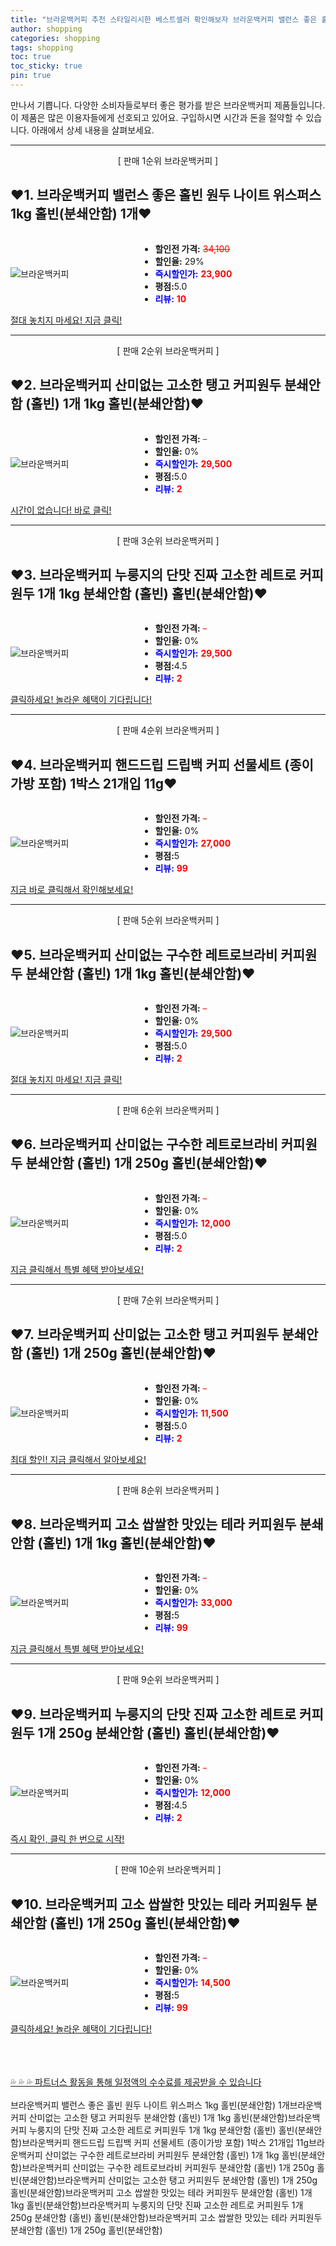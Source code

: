 ```yaml
---
title: "브라운백커피 추천 스타일리시한 베스트셀러 확인해보자 브라운백커피 밸런스 좋은 홀빈 원두"
author: shopping
categories: shopping
tags: shopping
toc: true
toc_sticky: true
pin: true
---
```

만나서 기쁩니다. 다양한 소비자들로부터 좋은 평가를 받은 브라운백커피 제품들입니다. 이 제품은 많은 이용자들에게 선호되고 있어요. 구입하시면 시간과 돈을 절약할 수 있습니다. 아래에서 상세 내용을 살펴보세요.

---
<p class="toplist" style="margin: 0 auto; display: block; width: fit-content;">[ 판매 1순위 브라운백커피 ]</p>

<h2><strong>❤️1. 브라운백커피 밸런스 좋은 홀빈 원두 나이트 위스퍼스 1kg 홀빈(분쇄안함) 1개❤️</strong></h2>

<div style="display: flex; align-items: center;">
    <div style="flex: 0.4;">
        <img src="https://thumbnail6.coupangcdn.com/thumbnails/remote/230x230ex/image/vendor_inventory/2c35/fd1ac9151b17f654316f9c0a3d306907e858b1c1dbd851466b9913c28c02.jpg" alt="브라운백커피" style="max-width: 100%;">
    </div>
    <div style="flex: 0.6; margin-left: 10px;">
        <ul>
            <li><strong>할인전 가격:</strong> <del style="color: red;">34,100</del></li>
            <li><strong>할인율:</strong> 29%</li>
            <li><span style='color:blue'><strong>즉시할인가:</strong></span> <span style='color:red'><strong>23,900</strong></span></li>
            <li><strong>평점:</strong>5.0</li>
            <li><span style='color:blue'><strong>리뷰:</strong></span> <span style='color:red'><strong>10</strong></span></li>
        </ul>
    </div>
</div>
<div class="center">
    <a href="https://selin100587.github.io?lptag=AF9450613&subid=githubio&pageKey=8190615395&traceid=V0-153&itemId=23438262936&vendorItemId=90529209090" class="myButton">
        절대 놓치지 마세요! 지금 클릭!
    </a>
</div>


---
<p class="toplist" style="margin: 0 auto; display: block; width: fit-content;">[ 판매 2순위 브라운백커피 ]</p>

<h2><strong>❤️2. 브라운백커피 산미없는 고소한 탱고 커피원두 분쇄안함 (홀빈) 1개 1kg 홀빈(분쇄안함)❤️</strong></h2>

<div style="display: flex; align-items: center;">
    <div style="flex: 0.4;">
        <img src="https://thumbnail10.coupangcdn.com/thumbnails/remote/230x230ex/image/vendor_inventory/fb1d/40d775760622887793ed44595d3e2680daba5aaff437dc0e2755735026c9.jpg" alt="브라운백커피" style="max-width: 100%;">
    </div>
    <div style="flex: 0.6; margin-left: 10px;">
        <ul>
            <li><strong>할인전 가격:</strong> <del style="color: red;">-</del></li>
            <li><strong>할인율:</strong> 0%</li>
            <li><span style='color:blue'><strong>즉시할인가:</strong></span> <span style='color:red'><strong>29,500</strong></span></li>
            <li><strong>평점:</strong>5.0</li>
            <li><span style='color:blue'><strong>리뷰:</strong></span> <span style='color:red'><strong>2</strong></span></li>
        </ul>
    </div>
</div>
<div class="center">
    <a href="https://selin100587.github.io?lptag=AF9450613&subid=githubio&pageKey=7986520350&traceid=V0-153&itemId=22185834131&vendorItemId=89232118342" class="myButton">
        시간이 없습니다! 바로 클릭!
    </a>
</div>


---
<p class="toplist" style="margin: 0 auto; display: block; width: fit-content;">[ 판매 3순위 브라운백커피 ]</p>

<h2><strong>❤️3. 브라운백커피 누룽지의 단맛 진짜 고소한 레트로 커피원두 1개 1kg 분쇄안함 (홀빈) 홀빈(분쇄안함)❤️</strong></h2>

<div style="display: flex; align-items: center;">
    <div style="flex: 0.4;">
        <img src="https://thumbnail7.coupangcdn.com/thumbnails/remote/230x230ex/image/vendor_inventory/fa2f/d9b0ec6674ae16ab9a61d66cc5ab4740b4b4e2dcdd59d8c9d83f07598b08.jpg" alt="브라운백커피" style="max-width: 100%;">
    </div>
    <div style="flex: 0.6; margin-left: 10px;">
        <ul>
            <li><strong>할인전 가격:</strong> <del style="color: red;">-</del></li>
            <li><strong>할인율:</strong> 0%</li>
            <li><span style='color:blue'><strong>즉시할인가:</strong></span> <span style='color:red'><strong>29,500</strong></span></li>
            <li><strong>평점:</strong>4.5</li>
            <li><span style='color:blue'><strong>리뷰:</strong></span> <span style='color:red'><strong>2</strong></span></li>
        </ul>
    </div>
</div>
<div class="center">
    <a href="https://selin100587.github.io?lptag=AF9450613&subid=githubio&pageKey=7987312878&traceid=V0-153&itemId=22189403521&vendorItemId=89169879772" class="myButton">
        클릭하세요! 놀라운 혜택이 기다립니다!
    </a>
</div>


---
<p class="toplist" style="margin: 0 auto; display: block; width: fit-content;">[ 판매 4순위 브라운백커피 ]</p>

<h2><strong>❤️4. 브라운백커피 핸드드립 드립백 커피 선물세트 (종이가방 포함) 1박스 21개입 11g❤️</strong></h2>

<div style="display: flex; align-items: center;">
    <div style="flex: 0.4;">
        <img src="https://thumbnail6.coupangcdn.com/thumbnails/remote/230x230ex/image/vendor_inventory/7a67/858fdc5508a81b29c0391ccaa63ed1a7a0812ee07eb86b19b18b1069d26a.jpeg" alt="브라운백커피" style="max-width: 100%;">
    </div>
    <div style="flex: 0.6; margin-left: 10px;">
        <ul>
            <li><strong>할인전 가격:</strong> <del style="color: red;">-</del></li>
            <li><strong>할인율:</strong> 0%</li>
            <li><span style='color:blue'><strong>즉시할인가:</strong></span> <span style='color:red'><strong>27,000</strong></span></li>
            <li><strong>평점:</strong>5</li>
            <li><span style='color:blue'><strong>리뷰:</strong></span> <span style='color:red'><strong>99</strong></span></li>
        </ul>
    </div>
</div>
<div class="center">
    <a href="https://selin100587.github.io?lptag=AF9450613&subid=githubio&pageKey=7986614501&traceid=V0-153&itemId=22186303527&vendorItemId=89232579470" class="myButton">
        지금 바로 클릭해서 확인해보세요!
    </a>
</div>


---
<p class="toplist" style="margin: 0 auto; display: block; width: fit-content;">[ 판매 5순위 브라운백커피 ]</p>

<h2><strong>❤️5. 브라운백커피 산미없는 구수한 레트로브라비 커피원두 분쇄안함 (홀빈) 1개 1kg 홀빈(분쇄안함)❤️</strong></h2>

<div style="display: flex; align-items: center;">
    <div style="flex: 0.4;">
        <img src="https://thumbnail6.coupangcdn.com/thumbnails/remote/230x230ex/image/vendor_inventory/ba32/38ea515d914b6268ed5dbc008710901f1103b97999db5ad54973bad9bab8.png" alt="브라운백커피" style="max-width: 100%;">
    </div>
    <div style="flex: 0.6; margin-left: 10px;">
        <ul>
            <li><strong>할인전 가격:</strong> <del style="color: red;">-</del></li>
            <li><strong>할인율:</strong> 0%</li>
            <li><span style='color:blue'><strong>즉시할인가:</strong></span> <span style='color:red'><strong>29,500</strong></span></li>
            <li><strong>평점:</strong>5.0</li>
            <li><span style='color:blue'><strong>리뷰:</strong></span> <span style='color:red'><strong>2</strong></span></li>
        </ul>
    </div>
</div>
<div class="center">
    <a href="https://selin100587.github.io?lptag=AF9450613&subid=githubio&pageKey=7986585605&traceid=V0-153&itemId=22186150286&vendorItemId=89232428415" class="myButton">
        절대 놓치지 마세요! 지금 클릭!
    </a>
</div>


---
<p class="toplist" style="margin: 0 auto; display: block; width: fit-content;">[ 판매 6순위 브라운백커피 ]</p>

<h2><strong>❤️6. 브라운백커피 산미없는 구수한 레트로브라비 커피원두 분쇄안함 (홀빈) 1개 250g 홀빈(분쇄안함)❤️</strong></h2>

<div style="display: flex; align-items: center;">
    <div style="flex: 0.4;">
        <img src="https://thumbnail6.coupangcdn.com/thumbnails/remote/230x230ex/image/vendor_inventory/ba32/38ea515d914b6268ed5dbc008710901f1103b97999db5ad54973bad9bab8.png" alt="브라운백커피" style="max-width: 100%;">
    </div>
    <div style="flex: 0.6; margin-left: 10px;">
        <ul>
            <li><strong>할인전 가격:</strong> <del style="color: red;">-</del></li>
            <li><strong>할인율:</strong> 0%</li>
            <li><span style='color:blue'><strong>즉시할인가:</strong></span> <span style='color:red'><strong>12,000</strong></span></li>
            <li><strong>평점:</strong>5.0</li>
            <li><span style='color:blue'><strong>리뷰:</strong></span> <span style='color:red'><strong>2</strong></span></li>
        </ul>
    </div>
</div>
<div class="center">
    <a href="https://selin100587.github.io?lptag=AF9450613&subid=githubio&pageKey=7986585605&traceid=V0-153&itemId=22186150283&vendorItemId=89232428406" class="myButton">
        지금 클릭해서 특별 혜택 받아보세요!
    </a>
</div>


---
<p class="toplist" style="margin: 0 auto; display: block; width: fit-content;">[ 판매 7순위 브라운백커피 ]</p>

<h2><strong>❤️7. 브라운백커피 산미없는 고소한 탱고 커피원두 분쇄안함 (홀빈) 1개 250g 홀빈(분쇄안함)❤️</strong></h2>

<div style="display: flex; align-items: center;">
    <div style="flex: 0.4;">
        <img src="https://thumbnail10.coupangcdn.com/thumbnails/remote/230x230ex/image/vendor_inventory/fb1d/40d775760622887793ed44595d3e2680daba5aaff437dc0e2755735026c9.jpg" alt="브라운백커피" style="max-width: 100%;">
    </div>
    <div style="flex: 0.6; margin-left: 10px;">
        <ul>
            <li><strong>할인전 가격:</strong> <del style="color: red;">-</del></li>
            <li><strong>할인율:</strong> 0%</li>
            <li><span style='color:blue'><strong>즉시할인가:</strong></span> <span style='color:red'><strong>11,500</strong></span></li>
            <li><strong>평점:</strong>5.0</li>
            <li><span style='color:blue'><strong>리뷰:</strong></span> <span style='color:red'><strong>2</strong></span></li>
        </ul>
    </div>
</div>
<div class="center">
    <a href="https://selin100587.github.io?lptag=AF9450613&subid=githubio&pageKey=7986520350&traceid=V0-153&itemId=22185834125&vendorItemId=89232118336" class="myButton">
        최대 할인! 지금 클릭해서 알아보세요!
    </a>
</div>


---
<p class="toplist" style="margin: 0 auto; display: block; width: fit-content;">[ 판매 8순위 브라운백커피 ]</p>

<h2><strong>❤️8. 브라운백커피 고소 쌉쌀한 맛있는 테라 커피원두 분쇄안함 (홀빈) 1개 1kg 홀빈(분쇄안함)❤️</strong></h2>

<div style="display: flex; align-items: center;">
    <div style="flex: 0.4;">
        <img src="https://thumbnail7.coupangcdn.com/thumbnails/remote/230x230ex/image/vendor_inventory/9e5f/0b2eb65ae71813daed900937eaf7448f06aaa435f4ce80547a20e1407bb3.jpg" alt="브라운백커피" style="max-width: 100%;">
    </div>
    <div style="flex: 0.6; margin-left: 10px;">
        <ul>
            <li><strong>할인전 가격:</strong> <del style="color: red;">-</del></li>
            <li><strong>할인율:</strong> 0%</li>
            <li><span style='color:blue'><strong>즉시할인가:</strong></span> <span style='color:red'><strong>33,000</strong></span></li>
            <li><strong>평점:</strong>5</li>
            <li><span style='color:blue'><strong>리뷰:</strong></span> <span style='color:red'><strong>99</strong></span></li>
        </ul>
    </div>
</div>
<div class="center">
    <a href="https://selin100587.github.io?lptag=AF9450613&subid=githubio&pageKey=7986551569&traceid=V0-153&itemId=22185988558&vendorItemId=89232269335" class="myButton">
        지금 클릭해서 특별 혜택 받아보세요!
    </a>
</div>


---
<p class="toplist" style="margin: 0 auto; display: block; width: fit-content;">[ 판매 9순위 브라운백커피 ]</p>

<h2><strong>❤️9. 브라운백커피 누룽지의 단맛 진짜 고소한 레트로 커피원두 1개 250g 분쇄안함 (홀빈) 홀빈(분쇄안함)❤️</strong></h2>

<div style="display: flex; align-items: center;">
    <div style="flex: 0.4;">
        <img src="https://thumbnail7.coupangcdn.com/thumbnails/remote/230x230ex/image/vendor_inventory/fa2f/d9b0ec6674ae16ab9a61d66cc5ab4740b4b4e2dcdd59d8c9d83f07598b08.jpg" alt="브라운백커피" style="max-width: 100%;">
    </div>
    <div style="flex: 0.6; margin-left: 10px;">
        <ul>
            <li><strong>할인전 가격:</strong> <del style="color: red;">-</del></li>
            <li><strong>할인율:</strong> 0%</li>
            <li><span style='color:blue'><strong>즉시할인가:</strong></span> <span style='color:red'><strong>12,000</strong></span></li>
            <li><strong>평점:</strong>4.5</li>
            <li><span style='color:blue'><strong>리뷰:</strong></span> <span style='color:red'><strong>2</strong></span></li>
        </ul>
    </div>
</div>
<div class="center">
    <a href="https://selin100587.github.io?lptag=AF9450613&subid=githubio&pageKey=7987312878&traceid=V0-153&itemId=22189403522&vendorItemId=89171973101" class="myButton">
        즉시 확인, 클릭 한 번으로 시작!
    </a>
</div>


---
<p class="toplist" style="margin: 0 auto; display: block; width: fit-content;">[ 판매 10순위 브라운백커피 ]</p>

<h2><strong>❤️10. 브라운백커피 고소 쌉쌀한 맛있는 테라 커피원두 분쇄안함 (홀빈) 1개 250g 홀빈(분쇄안함)❤️</strong></h2>

<div style="display: flex; align-items: center;">
    <div style="flex: 0.4;">
        <img src="https://thumbnail7.coupangcdn.com/thumbnails/remote/230x230ex/image/vendor_inventory/9e5f/0b2eb65ae71813daed900937eaf7448f06aaa435f4ce80547a20e1407bb3.jpg" alt="브라운백커피" style="max-width: 100%;">
    </div>
    <div style="flex: 0.6; margin-left: 10px;">
        <ul>
            <li><strong>할인전 가격:</strong> <del style="color: red;">-</del></li>
            <li><strong>할인율:</strong> 0%</li>
            <li><span style='color:blue'><strong>즉시할인가:</strong></span> <span style='color:red'><strong>14,500</strong></span></li>
            <li><strong>평점:</strong>5</li>
            <li><span style='color:blue'><strong>리뷰:</strong></span> <span style='color:red'><strong>99</strong></span></li>
        </ul>
    </div>
</div>
<div class="center">
    <a href="https://selin100587.github.io?lptag=AF9450613&subid=githubio&pageKey=7986551569&traceid=V0-153&itemId=22185988561&vendorItemId=89232269338" class="myButton">
        클릭하세요! 놀라운 혜택이 기다립니다!
    </a>
</div>

<br><br><br>[💦 💦 💦 파트너스 활동을 통해 일정액의 수수료를 제공받을 수 있습니다](https://link.coupang.com/a/bcpT2c)<br><br>브라운백커피 밸런스 좋은 홀빈 원두 나이트 위스퍼스 1kg 홀빈(분쇄안함) 1개브라운백커피 산미없는 고소한 탱고 커피원두 분쇄안함 (홀빈) 1개 1kg 홀빈(분쇄안함)브라운백커피 누룽지의 단맛 진짜 고소한 레트로 커피원두 1개 1kg 분쇄안함 (홀빈) 홀빈(분쇄안함)브라운백커피 핸드드립 드립백 커피 선물세트 (종이가방 포함) 1박스 21개입 11g브라운백커피 산미없는 구수한 레트로브라비 커피원두 분쇄안함 (홀빈) 1개 1kg 홀빈(분쇄안함)브라운백커피 산미없는 구수한 레트로브라비 커피원두 분쇄안함 (홀빈) 1개 250g 홀빈(분쇄안함)브라운백커피 산미없는 고소한 탱고 커피원두 분쇄안함 (홀빈) 1개 250g 홀빈(분쇄안함)브라운백커피 고소 쌉쌀한 맛있는 테라 커피원두 분쇄안함 (홀빈) 1개 1kg 홀빈(분쇄안함)브라운백커피 누룽지의 단맛 진짜 고소한 레트로 커피원두 1개 250g 분쇄안함 (홀빈) 홀빈(분쇄안함)브라운백커피 고소 쌉쌀한 맛있는 테라 커피원두 분쇄안함 (홀빈) 1개 250g 홀빈(분쇄안함)
